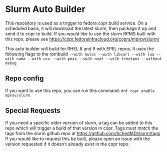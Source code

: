 # Slurm Auto Builder
This repository is used as a trigger to fedora copr build service.  On a scheduled basis, it will download the latest slurm, then package it up and send it to copr to build.  If you would like to use the slurm RPMS built with this repo, please see https://copr.fedorainfracloud.org/coprs/mprov/slurm/

This auto builder will build for RHEL 8 and 9 with EPEL repos.  It uses the following flags to the rpmbuild `--with hwloc --with libcurl --with lua --with numa --with ucx --with pmix --with nvml --with freeipmi --without debug`

## Repo config
If you want to use this repo, you can run this command: `dnf copr enable mprov/slurm`

## Special Requests
If you need a specific older version of slurm, a tag can be added to this repo which will trigger a build of that version in copr.  Tags must match the tags from the slurm github repo at https://github.com/SchedMD/slurm/tags If you would like to request this be built, please open an issue with the version requested if it doesn't already exist in the copr repo.
